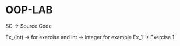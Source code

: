 # OOP-LAB

SC -> Source Code

Ex_(int) -> for exercise and int -> integer
            for example Ex_1 -> Exercise 1
